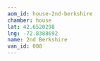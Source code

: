 ```yaml
---
aom_id: house-2nd-berkshire
chamber: house
lat: 42.6520298
lng: -72.8388692
name: 2nd Berkshire
van_id: 008
---
```

